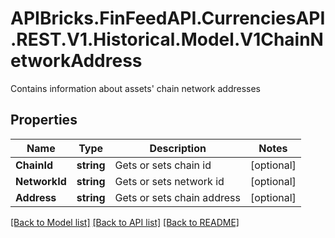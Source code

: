# APIBricks.FinFeedAPI.CurrenciesAPI.REST.V1.Historical.Model.V1ChainNetworkAddress
Contains information about assets' chain network addresses

## Properties

Name | Type | Description | Notes
------------ | ------------- | ------------- | -------------
**ChainId** | **string** | Gets or sets chain id | [optional] 
**NetworkId** | **string** | Gets or sets network id | [optional] 
**Address** | **string** | Gets or sets chain address | [optional] 

[[Back to Model list]](../../README.md#documentation-for-models) [[Back to API list]](../../README.md#documentation-for-api-endpoints) [[Back to README]](../../README.md)

